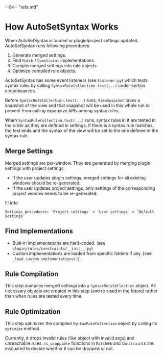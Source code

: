 --8<-- "refs.md"

# How AutoSetSyntax Works

When AutoSetSyntax is loaded or plugin/project settings updated, AutoSetSyntax runs following procedures.

1. Generate merged settings.
1. Find `Match` / `Constraint` implementations.
1. Compile merged settings into rule objects.
1. Optimize compiled rule objects.

AutoSetSyntax has some event listeners (see `listener.py`) which tests syntax rules by calling
`SyntaxRuleCollection.test(...)` under certain circumstances.

Before `SyntaxRuleCollection.test(...)` runs, `ViewSnapshot` takes a snapshot of the view
and that snapshot will be used in this whole run to prevent from calling expansive APIs among syntax rules.

When `SyntaxRuleCollection.test(...)` runs, syntax rules in it are tested in the order
as they are defined in settings. If there is a syntax rule matches, the test ends and
the syntax of the view will be set to the one defined in the syntax rule.

## Merge Settings

Merged settings are per-window. They are generated by merging plugin settings with project settings.

- If the user updates plugin settings,
  merged settings for all existing windows should be re-generated.
- If the user updates project settings,
  only settings of the corresponding project window needs to be re-generated.

!!! info

    Settings precedence: `Project settings` > `User settings` > `Default settings`

## Find Implementations

- Built-in implementations are hard-coded. (see `plugin/rules/constraints/__init__.py`)
- Custom implementations are loaded from specific folders if any. (see `_load_custom_implementations()`)

## Rule Compilation

This step compiles merged settings into a `SyntaxRuleCollection` object.
All necessary objects are created in this step (and re-used in the future)
rather than when rules are tested every time.

## Rule Optimization

This step optimizes the compiled `SyntaxRuleCollection` object by calling its `optimize` method.

Currently, it drops invalid rules (like object with invalid args) and unreachable rules.
`is_droppable` functions in `Match`es and `Constraint`s are evaluated to decide whether it can be dropped or not.
